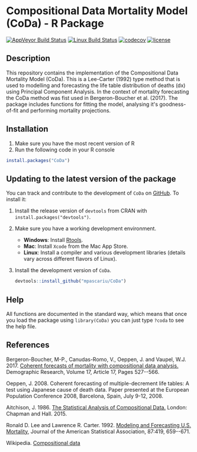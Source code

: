 # Compositional Data Mortality Model (CoDa) - R Package
[![AppVeyor Build Status](https://ci.appveyor.com/api/projects/status/github/mpascariu/CoDa?branch=master&svg=true)](https://ci.appveyor.com/project/mpascariu/CoDa)
[![Linux Build Status](https://travis-ci.org/mpascariu/CoDa.svg?branch=master)](https://travis-ci.org/mpascariu/CoDa)
[![codecov](https://codecov.io/github/mpascariu/CoDa/branch/master/graphs/badge.svg)](https://codecov.io/github/mpascariu/CoDa)
[![license](https://img.shields.io/badge/License-GPL%20v3-blue.svg)](https://github.com/mpascariu/CoDa/blob/master/LICENSE)

## Description

This repository contains the implementation of the Compositional Data Mortality 
Model (CoDa). This is a Lee-Carter (1992) type method that is used to modelling and 
forecasting the life table distribution of deaths (dx) using Principal Component 
Analysis. In the context of mortality forecasting the CoDa method was fist used 
in Bergeron-Boucher et al. (2017). The package includes functions for fitting 
the model, analysing it's goodness-of-fit and performing mortality projections.

## Installation

1. Make sure you have the most recent version of R
2. Run the following code in your R console 

```R
install.packages("CoDa")
```

## Updating to the latest version of the package

You can track and contribute to the development of `CoDa` on [GitHub](https://github.com/mpascariu/MortalityLaws). To install it:

1. Install the release version of `devtools` from CRAN with `install.packages("devtools")`.

2. Make sure you have a working development environment.
    * **Windows**: Install [Rtools](https://CRAN.R-project.org/bin/windows/Rtools/).
    * **Mac**: Install `Xcode` from the Mac App Store.
    * **Linux**: Install a compiler and various development libraries (details vary across different flavors of Linux).

3. Install the development version of `CoDa`.

   ```R
   devtools::install_github("mpascariu/CoDa")
   ```

## Help
All functions are documented in the standard way, which means that 
once you load the package using ```library(CoDa)```
you can just type ```?coda``` to see the help file. 


## References

Bergeron-Boucher, M-P., Canudas-Romo, V., Oeppen, J. and Vaupel, W.J. 2017. [Coherent forecasts of mortality with compositional data analysis.](http://doi.org/10.4054/DemRes.2017.37.17) Demographic Research, Volume 17, Article 17, Pages 527--566.

Oeppen, J. 2008. Coherent forecasting of multiple-decrement life tables: A test using Japanese cause of death data. Paper presented at the European Population Conference 2008, Barcelona, Spain, July 9-12, 2008.

Aitchison, J. 1986. [The Statistical Analysis of Compositional Data.](http://www.leg.ufpr.br/lib/exe/fetch.php/pessoais:abtmartins:a_concise_guide_to_compositional_data_analysis.pdf) London: Chapman and Hall. 2015.

Ronald D. Lee and Lawrence R. Carter. 1992. [Modeling and Forecasting U.S. Mortality](http://doi.org/10.1080/01621459.1992.10475265), Journal of the American Statistical Association, 87:419, 659--671.

Wikipedia. [Compositional data](https://en.wikipedia.org/wiki/Compositional_data) 
